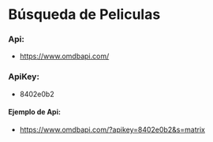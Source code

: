 # Búsqueda de Peliculas

### Api:

- https://www.omdbapi.com/

### ApiKey:

- 8402e0b2

#### Ejemplo de Api:

- https://www.omdbapi.com/?apikey=8402e0b2&s=matrix
